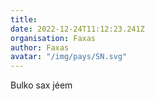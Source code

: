 ```yaml
---
title: 
date: 2022-12-24T11:12:23.241Z
organisation: Faxas
author: Faxas
avatar: "/img/pays/SN.svg"
---
```


Bulko sax jéem 